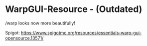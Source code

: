 # WarpGUI-Resource - (Outdated)
/warp looks now more beautifully!

Spigot: https://www.spigotmc.org/resources/essentials-warp-gui-opensource.13571/
